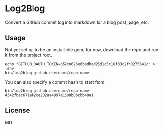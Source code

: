 # Log2Blog

Convert a GitHub commit log into markdown for a blog post, page, etc.

## Usage

Not yet set up to be an installable gem; for now, download the repo and run it
from the project root.

```
echo "GITHUB_OAUTH_TOKEN=b52c0626e6badbad25d1c5c18f33c2ff0275641c" > .env
bin/log2blog github-username/repo-name
```

You can also specify a commit hash to start from:

```
bin/log2blog github-username/repo-name 4342fbec671ab2ce202aa4997e1388b8bcbb48a1
```

## License

MIT
